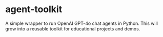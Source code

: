 # agent-toolkit
A simple wrapper to run OpenAI GPT-4o chat agents in Python. This will grow into a reusable toolkit for educational projects and demos.
